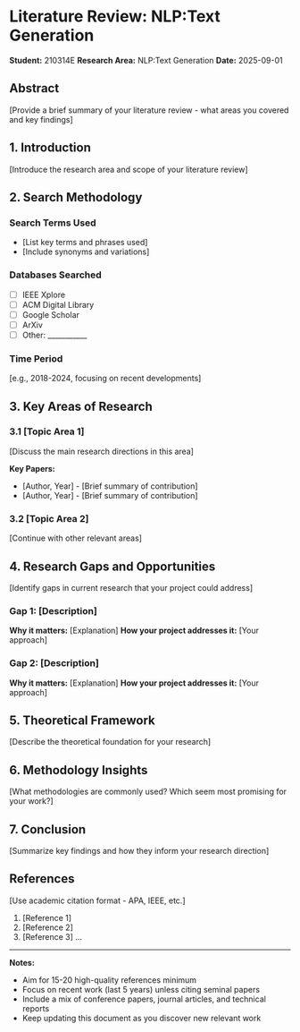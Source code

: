 # Literature Review: NLP:Text Generation

**Student:** 210314E
**Research Area:** NLP:Text Generation
**Date:** 2025-09-01

## Abstract

[Provide a brief summary of your literature review - what areas you covered and key findings]

## 1. Introduction

[Introduce the research area and scope of your literature review]

## 2. Search Methodology

### Search Terms Used
- [List key terms and phrases used]
- [Include synonyms and variations]

### Databases Searched
- [ ] IEEE Xplore
- [ ] ACM Digital Library
- [ ] Google Scholar
- [ ] ArXiv
- [ ] Other: ___________

### Time Period
[e.g., 2018-2024, focusing on recent developments]

## 3. Key Areas of Research

### 3.1 [Topic Area 1]
[Discuss the main research directions in this area]

**Key Papers:**
- [Author, Year] - [Brief summary of contribution]
- [Author, Year] - [Brief summary of contribution]

### 3.2 [Topic Area 2]
[Continue with other relevant areas]

## 4. Research Gaps and Opportunities

[Identify gaps in current research that your project could address]

### Gap 1: [Description]
**Why it matters:** [Explanation]
**How your project addresses it:** [Your approach]

### Gap 2: [Description]
**Why it matters:** [Explanation]
**How your project addresses it:** [Your approach]

## 5. Theoretical Framework

[Describe the theoretical foundation for your research]

## 6. Methodology Insights

[What methodologies are commonly used? Which seem most promising for your work?]

## 7. Conclusion

[Summarize key findings and how they inform your research direction]

## References

[Use academic citation format - APA, IEEE, etc.]

1. [Reference 1]
2. [Reference 2]
3. [Reference 3]
...

---

**Notes:**
- Aim for 15-20 high-quality references minimum
- Focus on recent work (last 5 years) unless citing seminal papers
- Include a mix of conference papers, journal articles, and technical reports
- Keep updating this document as you discover new relevant work